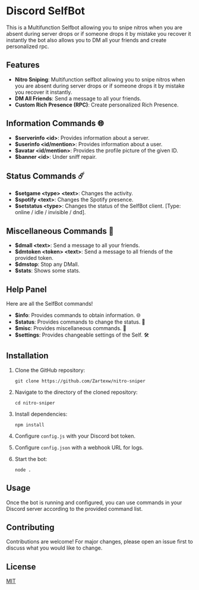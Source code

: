 # Discord SelfBot

This is a Multifunction Selfbot allowing you to snipe nitros when you are absent during server drops or if someone drops it by mistake you recover it instantly the bot also allows you to DM all your friends and create personalized rpc.

## Features

- **Nitro Sniping**: Multifunction selfbot allowing you to snipe nitros when you are absent during server drops or if someone drops it by mistake you recover it instantly.
- **DM All Friends**: Send a message to all your friends.
- **Custom Rich Presence (RPC)**: Create personalized Rich Presence.

## Information Commands 🌐
- **$serverinfo \<id\>**: Provides information about a server.
- **$userinfo \<id/mention\>**: Provides information about a user.
- **$avatar \<id/mention\>**: Provides the profile picture of the given ID.
- **$banner \<id\>**: Under sniff repair.

## Status Commands ☄️
- **$setgame \<type\> \<text\>**: Changes the activity. 
- **$spotify \<text\>**: Changes the Spotify presence.
- **$setstatus \<type\>**: Changes the status of the SelfBot client. [Type: online / idle / invisible / dnd].

## Miscellaneous Commands 💫
- **$dmall \<text\>**: Send a message to all your friends.
- **$dmtoken \<token\> \<text\>**: Send a message to all friends of the provided token.
- **$dmstop**: Stop any DMall.
- **$stats**: Shows some stats.

## Help Panel
Here are all the SelfBot commands!
- **$info**: Provides commands to obtain information. 🌐
- **$status**: Provides commands to change the status. 🚀
- **$misc**: Provides miscellaneous commands. 💫
- **$settings**: Provides changeable settings of the Self. 🛠

## Installation

1. Clone the GitHub repository:
   ```
   git clone https://github.com/Zartexw/nitro-sniper
   ```

2. Navigate to the directory of the cloned repository:
   ```
   cd nitro-sniper
   ```

3. Install dependencies:
   ```
   npm install
   ```

4. Configure `config.js` with your Discord bot token.

5. Configure `config.json` with a webhook URL for logs.

6. Start the bot:
   ```
   node .
   ```

## Usage

Once the bot is running and configured, you can use commands in your Discord server according to the provided command list.

## Contributing

Contributions are welcome! For major changes, please open an issue first to discuss what you would like to change.

## License

[MIT](https://choosealicense.com/licenses/mit/)
